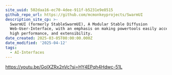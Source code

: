 ```yaml
---
site_uuid: 502daa16-ec70-4dee-911f-b5231e9e8515
github_repo_url: https://github.com/mcmonkeyprojects/SwarmUI
description_site_cp: >-
  SwarmUI (formerly StableSwarmUI), A Modular Stable Diffusion
  Web-User-Interface, with an emphasis on making powertools easily accessible,
  high performance, and extensibility.
date_created: 2025-03-05T00:00:00.000Z
date_modified: '2025-04-12'
tags:
  - AI-Interfaces
---
```


























































































































































































































































































































https://youtu.be/GolXZRx2nVc?si=HY4EPqh4Hdwc-51L

